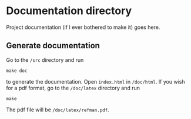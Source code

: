 # Documentation directory

Project documentation (if I ever bothered to make it) goes here.

## Generate documentation

Go to the ```/src``` directory and run
```
make doc
```
to generate the documentation. Open ```index.html``` in ```/doc/html```. If you wish for a pdf format, go to the ```/doc/latex``` directory and run 
```
make
```
The pdf file will be ```/doc/latex/refman.pdf```.
